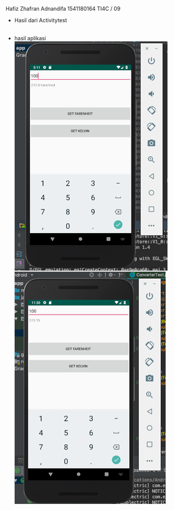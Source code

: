 Hafiz Zhafran Adnandifa
1541180164
TI4C / 09

- Hasil dari Activitytest
<br><br>



- hasil aplikasi
![](screenshot/hasilfarenheit2.png)
![](screenshot/hasilkelvin.png)
